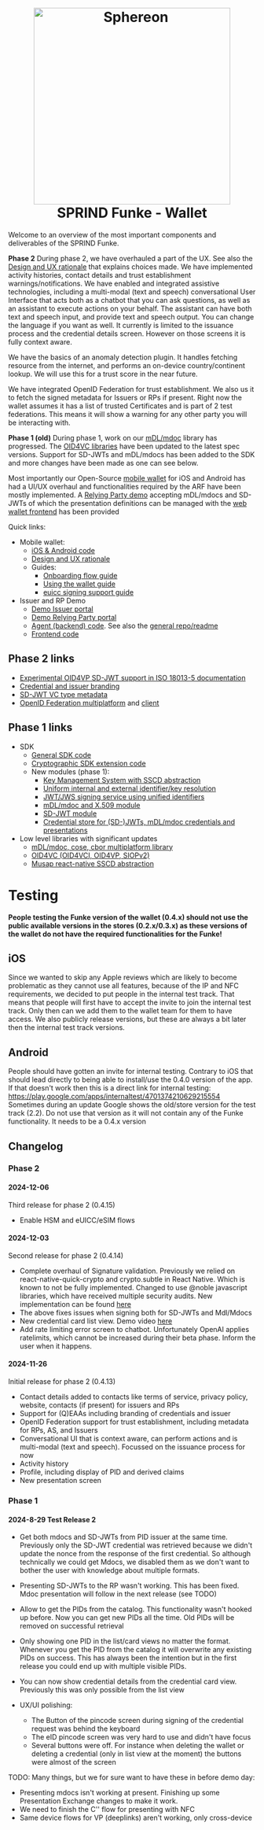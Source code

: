<!--suppress HtmlDeprecatedAttribute -->
<h1 align="center">
  <br>
  <a href="https://www.sphereon.com"><img src="https://sphereon.com/content/themes/sphereon/assets/img/logo.svg" alt="Sphereon" width="400"></a>
  <br>SPRIND Funke - Wallet 
  <br>
</h1>

Welcome to an overview of the most important components and deliverables of the SPRIND Funke.

**Phase 2**
During phase 2, we have overhauled a part of the UX. See also the [Design and UX rationale](./pdf/Funke%20stage%202%20-%20Design%20rationale.pdf) that
explains choices made. We have implemented activity histories, contact details and trust establishment warnings/notifications. We have enabled and
integrated assistive technologies, including a multi-modal (text and speech) conversational User Interface that acts both as a chatbot that you can
ask questions, as
well as an assistant to execute actions on your behalf. The assistant can have both text and speech input, and provide text and speech output. You can
change the language if you want as well. It currently is limited to the issuance process and the credential details screen. However on those screens
it is fully context aware.

We have the basics of an anomaly detection plugin. It handles fetching resource from the internet, and performs an on-device country/continent
lookup. We will use this for a trust score in the near future.

We have integrated OpenID Federation for trust establishment. We also us it to fetch the signed metadata for Issuers or RPs if present. Right now the
wallet assumes it has a list of trusted Certificates and is part of 2 test federations. This means it will show a warning for any other party you will
be interacting with.

**Phase 1 (old)**
During phase 1, work on our [mDL/mdoc](https://github.com/Sphereon-Opensource/mdoc-cbor-crypto-multiplatform/tree/develop) library has progressed.
The [OID4VC libraries](https://github.com/Sphereon-Opensource/OID4VC) have been updated to the latest spec versions. Support for SD-JWTs and mDL/mdocs
has been added to the SDK and more changes have been made as one can see below.

Most importantly our Open-Source [mobile wallet](https://github.com/Sphereon-Opensource/mobile-wallet/tree/funke) for iOS and Android has had a UI/UX
overhaul and functionalities required by the ARF have been mostly implemented. A [Relying Party demo](https://funke.demo.sphereon.com) accepting
mDL/mdocs and SD-JWTs of which the
presentation definitions can be managed with the [web wallet frontend](https://github.com/Sphereon-Opensource/web-wallet/) has been provided

Quick links:

- Mobile wallet:
    - [iOS & Android code](https://github.com/Sphereon-Opensource/mobile-wallet/tree/funke)
    - [Design and UX rationale](./pdf/Funke%20stage%202%20-%20Design%20rationale.pdf)
    - Guides:
        - [Onboarding flow guide](./pdf/Guide%20-%20Sphereon%20Wallet%20Onboarding%20Flow%20with%20eID.pdf)
        - [Using the wallet guide](./pdf/Guide%20-%20Using%20the%20Sphereon%20Wallet.pdf)
        - [euicc signing support guide](./pdf/DOC-Use%20eSim%20as%20security%20model%20in%20Sphereon%20Wallet.pdf)
- Issuer and RP Demo
    - [Demo Issuer portal](https://issuer.funke.demo.sphereon.com/issuer)
    - [Demo Relying Party portal](https://funke.demo.sphereon.com)
    - [Agent (backend) code](https://github.com/Sphereon-Opensource/web-wallet/tree/develop/packages/agent). See also
      the [general repo/readme](https://github.com/Sphereon-Opensource/web-wallet/)
    - [Frontend code](https://github.com/Sphereon-Opensource/OID4VC-demo)

## Phase 2 links

- [Experimental OID4VP SD-JWT support in ISO 18013-5 documentation](https://github.com/Sphereon-Opensource/mdoc-cbor-crypto-multiplatform/blob/develop/sphereon-kmp-mdoc-core/Experimental-OID4VP-18013-5.MD)
- [Credential and issuer branding](https://github.com/Sphereon-Opensource/UI-Components/tree/develop/packages/credential-branding)
- [SD-JWT VC type metadata](https://github.com/Sphereon-Opensource/SSI-SDK/blob/develop/packages/ssi-types/src/types/sd-jwt-type-metadata.ts)
- [OpenID Federation multiplatform](https://github.com/Sphereon-Opensource/OpenID-Federation/tree/develop)
  and [client](https://github.com/Sphereon-Opensource/OpenID-Federation/tree/develop/modules/openid-federation-client/src/commonMain/kotlin/com/sphereon/oid/fed/client)

## Phase 1 links

- SDK
    - [General SDK code](https://github.com/Sphereon-Opensource/SSI-SDK)
    - [Cryptographic SDK extension code](https://github.com/Sphereon-Opensource/SSI-SDK-crypto-extensions)
    - New modules (phase 1):
        - [Key Management System with SSCD abstraction](https://github.com/Sphereon-Opensource/SSI-SDK-crypto-extensions/tree/develop/packages/kms-musap-rn)
        - [Uniform internal and external identifier/key resolution](https://github.com/Sphereon-Opensource/SSI-SDK-crypto-extensions/tree/develop/packages/identifier-resolution)
        - [JWT/JWS signing service using unified identifiers](https://github.com/Sphereon-Opensource/SSI-SDK-crypto-extensions/tree/develop/packages/jwt-service)
        - [mDL/mdoc and X.509 module](https://github.com/Sphereon-Opensource/SSI-SDK/tree/develop/packages/mdl-mdoc)
        - [SD-JWT module](https://github.com/Sphereon-Opensource/SSI-SDK/tree/develop/packages/sd-jwt)
        - [Credential store for (SD-)JWTs, mDL/mdoc credentials and presentations](https://github.com/Sphereon-Opensource/SSI-SDK/tree/develop/packages/credential-store)
- Low level libraries with significant updates
    - [mDL/mdoc, cose, cbor multiplatform library](https://github.com/Sphereon-Opensource/mdoc-cbor-crypto-multiplatform)
    - [OID4VC (OID4VCI, OID4VP, SIOPv2)](https://github.com/Sphereon-Opensource/OID4VC)
    - [Musap react-native SSCD abstraction](https://github.com/Sphereon-Opensource/musap-react-native)

# Testing

**People testing the Funke version of the wallet (0.4.x) should not use the public available versions in the stores (0.2.x/0.3.x) as these versions of
the wallet do not have the required functionalities for the Funke!**

## iOS

Since we wanted to skip any Apple reviews which are likely to become problematic as they cannot use all features, because of the IP and NFC
requirements, we decided to put
people in the internal test track. That means that people will first have to accept the invite to join the internal test track. Only then can we add
them to the wallet team for them
to have access. We also publicly release versions, but these are always a bit later then the internal test track versions.

## Android

People should have gotten an invite for internal testing. Contrary to iOS that should lead directly to being able to install/use the 0.4.0 version of
the app. If that doesn't work then this is a direct link for internal testing: https://play.google.com/apps/internaltest/4701374210629215554
Sometimes during an update Google shows the old/store version for the test track (2.2). Do not use that version as it will not contain any of the
Funke functionality. It needs to be a 0.4.x version

## Changelog

### Phase 2

#### 2024-12-06

Third release for phase 2 (0.4.15)

- Enable HSM and eUICC/eSIM flows


#### 2024-12-03

Second release for phase 2 (0.4.14)

- Complete overhaul of Signature validation. Previously we relied on react-native-quick-crypto and crypto.subtle in React Native. Which is known to
  not be fully
  implemented. Changed to use @noble javascript libraries, which have received multiple security audits. New implementation can be
  found [here](https://github.com/Sphereon-Opensource/SSI-SDK-crypto-extensions/blob/4ae483d7d5baf604f38dad8e5ace931612b85e2b/packages/key-utils/src/functions.ts#L755)
- The above fixes issues when signing both for SD-JWTs and Mdl/Mdocs
- New credential card list view. Demo video [here](./video/Record_2024-12-01-11-35-41.mp4)
- Add rate limiting error screen to chatbot. Unfortunately OpenAI applies ratelimits, which cannot be increased during their beta phase. Inform the
  user when it happens.


#### 2024-11-26

Initial release for phase 2 (0.4.13)

- Contact details added to contacts like terms of service, privacy policy, website, contacts (if present) for issuers and RPs
- Support for (Q)EAAs including branding of credentials and issuer
- OpenID Federation support for trust establishment, including metadata for RPs, AS, and Issuers
- Conversational UI that is context aware, can perform actions and is multi-modal (text and speech). Focussed on the issuance process for now
- Activity history
- Profile, including display of PID and derived claims
- New presentation screen

### Phase 1

#### 2024-8-29 Test Release 2

- Get both mdocs and SD-JWTs from PID issuer at the same time. Previously only the SD-JWT credential was retrieved because we didn't update the nonce
  from the response of the first credential. So although technically we could get Mdocs, we disabled them as we don't want to bother the user with
  knowledge about multiple formats.
- Presenting SD-JWTs to the RP wasn't working. This has been fixed. Mdoc presentation will follow in the next release (see TODO)
- Allow to get the PIDs from the catalog. This functionality wasn't hooked up before. Now you can get new PIDs all the time. Old PIDs will be removed
  on successful retrieval
- Only showing one PID in the list/card views no matter the format. Whenever you get the PID from the catalog it will overwrite any existing PIDs on
  success. This has always been the intention but in the first release you could end up with multiple visible PIDs.
- You can now show credential details from the credential card view. Previously this was only possible from the list view

- UX/UI polishing:
    - The Button of the pincode screen during signing of the credential request was behind the keyboard
    - The eID pincode screen was very hard to use and didn't have focus
    - Several buttons were off. For instance when deleting the wallet or deleting a credential (only in list view at the moment) the buttons were
      almost of the screen

TODO:
Many things, but we for sure want to have these in before demo day:

- Presenting mdocs isn't working at present. Finishing up some Presentation Exchange changes to make it work.
- We need to finish the C\'\' flow for presenting with NFC
- Same device flows for VP (deeplinks) aren't working, only cross-device
